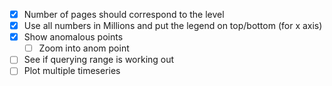 - [x] Number of pages should correspond to the level
- [x] Use all numbers in Millions and put the legend on top/bottom (for x axis)
- [X] Show anomalous points
  - [ ] Zoom into anom point
- [ ] See if querying range is working out
- [ ] Plot multiple timeseries
